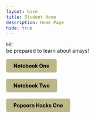 ```yaml
---
layout: base
title: Student Home 
description: Home Page
hide: true
---
```


Hi! <BR>
be prepared to learn about arrays!

<div style="display: flex; flex-wrap: wrap; gap: 10px;">
    <a href="{{site.baseurl}}/nb1" style="text-decoration: none;">
        <div style="background-color: #BCB88A; color: black; padding: 10px 20px; border-radius: 5px; font-weight: bold;">
            Notebook One
        </div>
     </a>
</div>

<br>

<div style="display: flex; flex-wrap: wrap; gap: 10px;">
    <a href="{{site.baseurl}}/nb2" style="text-decoration: none;">
        <div style="background-color: #BCB88A; color: black; padding: 10px 20px; border-radius: 5px; font-weight: bold;">
            Notebook Two
        </div>
     </a>
</div>

<br>

<div style="display: flex; flex-wrap: wrap; gap: 10px;">
    <a href="{{site.baseurl}}/pch1" style="text-decoration: none;">
        <div style="background-color: #BCB88A; color: black; padding: 10px 20px; border-radius: 5px; font-weight: bold;">
            Popcorn Hacks One
        </div>
     </a>
</div>

<br>

